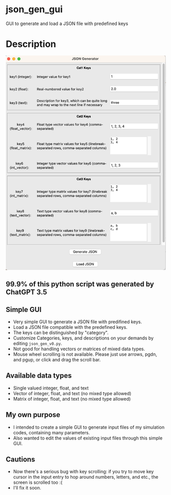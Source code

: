 # json_gen_gui
GUI to generate and load a JSON file with predefined keys
# Description
![alt text](main_image.png)
## 99.9% of this python script was generated by ChatGPT 3.5
## Simple GUI 
- Very simple GUI to generate a JSON file with predifined keys.
- Load a JSON file compatible with the predefined keys.
- The keys can be distinguished by "category".
- Customize Categories, keys, and descriptions on your demands by editing `json_gen_v0.py`.
- Not good for handling vectors or matrices of mixed data types.
- Mouse wheel scrolling is not available. Please just use arrows, pgdn, and pgup, or click and drag the scroll bar.
## Available data types
- Single valued integer, float, and text
- Vector of integer, float, and text (no mixed type allowed)
- Matrix of integer, float, and text (no mixed type allowed)

## My own purpose
- I intended to create a simple GUI to generate input files of my simulation codes, containing many parameters.
- Also wanted to edit the values of existing input files through this simple GUI. 

## Cautions
- Now there's a serious bug with key scrolling: if you try to move key cursor in the input entry to hop around numbers, letters, and etc., the screen is scrolled too :(
- I'll fix it soon. 
